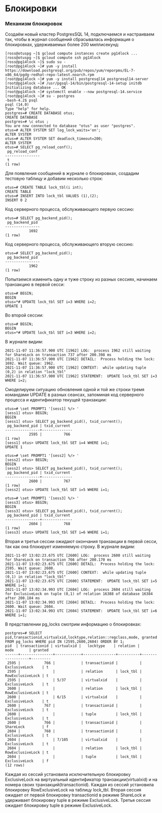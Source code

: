# Блокировки
### Механизм блокировок

Создаём новый кластер PostgresSQL 14, подключаемся и настраиваем так, чтобы в журнал сообщений сбрасывалась информация о блокировках, удерживаемых более 200 миллисекунд:
```console
[ross@otuspg ~]$ gcloud compute instances create pg14lock ...
[ross@otuspg ~]$ gcloud compute ssh pg14lock
[ross@pg14lock ~]$ sudo su -
[root@pg14lock ~]# yum -y install https://download.postgresql.org/pub/repos/yum/reporpms/EL-7-x86_64/pgdg-redhat-repo-latest.noarch.rpm
[root@pg14lock ~]# yum -y install postgresql14 postgresql14-server
[root@pg14lock ~]# /usr/pgsql-14/bin/postgresql-14-setup initdb
Initializing database ... OK
[root@pg14lock ~]# systemctl enable --now postgresql-14.service
[root@pg14lock ~]# su - postgres
-bash-4.2$ psql 
psql (14.0)
Type "help" for help.
postgres=# CREATE DATABASE otus;
CREATE DATABASE
postgres=# \c otus ;
You are now connected to database "otus" as user "postgres".
otus=# ALTER SYSTEM SET log_lock_waits='on';
ALTER SYSTEM
otus=# ALTER SYSTEM SET deadlock_timeout=200;
ALTER SYSTEM
otus=# SELECT pg_reload_conf();
 pg_reload_conf 
----------------
 t
(1 row)
```
Для появления сообщений в журнале о блокировках, создадим тестовую таблицу и добавим несколько строк:
```console
otus=# CREATE TABLE lock_tbl(i int);
CREATE TABLE
otus=# INSERT INTO lock_tbl VALUES (1),(2);
INSERT 0 2
```
Код серверного процесса, обслуживающего первую сессию:
```console
otus=# SELECT pg_backend_pid();
 pg_backend_pid 
----------------
           1692
(1 row)
```
Код серверного процесса, обслуживающего вторую сессию:
```console
otus=# SELECT pg_backend_pid();
 pg_backend_pid 
----------------
           1962
(1 row)
```
Попытаемся изменить одну и туже строку из разных сессиях, начинаем транзакцию в первой сесси:
```console
otus=# BEGIN;
BEGIN
otus=*# UPDATE lock_tbl SET i=3 WHERE i=2;
UPDATE 1
```
Во второй сессии:
```console
otus=# BEGIN;
BEGIN
otus=*# UPDATE lock_tbl SET i=3 WHERE i=2;
```
В журнале видим:
```console
2021-11-07 11:36:57.900 UTC [1962] LOG:  process 1962 still waiting for ShareLock on transaction 737 after 200.398 ms
2021-11-07 11:36:57.900 UTC [1962] DETAIL:  Process holding the lock: 1692. Wait queue: 1962.
2021-11-07 11:36:57.900 UTC [1962] CONTEXT:  while updating tuple (0,2) in relation "lock_tbl"
2021-11-07 11:36:57.900 UTC [1962] STATEMENT:  UPDATE lock_tbl SET i=3 WHERE i=2;
```

Смоделируем ситуацию обновления одной и той же строки тремя командами UPDATE в разных сеансах, запоминая код серверного процесса и идентификатор текущей транзакции:
```console
otus=# \set PROMPT1 '[sess1] %/> '
[sess1] otus> BEGIN;
BEGIN
[sess1] otus> SELECT pg_backend_pid(), txid_current();
 pg_backend_pid | txid_current 
----------------+--------------
           2595 |          766
(1 row)
[sess1] otus> UPDATE lock_tbl SET i=4 WHERE i=1;
UPDATE 1

otus=# \set PROMPT1 '[sess2] %/> '
[sess2] otus> BEGIN;
BEGIN
[sess2] otus> SELECT pg_backend_pid(), txid_current();
 pg_backend_pid | txid_current 
----------------+--------------
           2600 |          767
(1 row)
[sess2] otus> UPDATE lock_tbl SET i=5 WHERE i=1;

otus=# \set PROMPT1 '[sess3] %/> '
[sess3] otus> BEGIN;
BEGIN
[sess3] otus> SELECT pg_backend_pid(), txid_current();
 pg_backend_pid | txid_current 
----------------+--------------
           2604 |          768
(1 row)
[sess3] otus> UPDATE lock_tbl SET i=6 WHERE i=1;
```
Вторая и третья сессии ожидают окончания транзакции в первой сесси, так как она блокирует изменяемую строку.
В журнале видим:
```console
2021-11-07 13:02:23.675 UTC [2600] LOG:  process 2600 still waiting for ShareLock on transaction 766 after 200.170 ms
2021-11-07 13:02:23.675 UTC [2600] DETAIL:  Process holding the lock: 2595. Wait queue: 2600.
2021-11-07 13:02:23.675 UTC [2600] CONTEXT:  while updating tuple (0,1) in relation "lock_tbl"
2021-11-07 13:02:23.675 UTC [2600] STATEMENT:  UPDATE lock_tbl SET i=5 WHERE i=1;
2021-11-07 13:02:34.993 UTC [2604] LOG:  process 2604 still waiting for ExclusiveLock on tuple (0,1) of relation 16388 of database 16384 after 200.184 ms
2021-11-07 13:02:34.993 UTC [2604] DETAIL:  Process holding the lock: 2600. Wait queue: 2604.
2021-11-07 13:02:34.993 UTC [2604] STATEMENT:  UPDATE lock_tbl SET i=6 WHERE i=1;
```
В представлении pg_locks смотрим информацию о блокировках:
```console
postgres=# SELECT pid,transactionid,virtualxid,locktype,relation::regclass,mode, granted FROM pg_locks WHERE pid IN (2595,2600,2604) ORDER BY 1; 
pid  | transactionid | virtualxid |   locktype    | relation |       mode       | granted 
------+---------------+------------+---------------+----------+------------------+---------
 2595 |           766 |            | transactionid |          | ExclusiveLock    | t
 2595 |               |            | relation      | lock_tbl | RowExclusiveLock | t
 2595 |               | 5/37       | virtualxid    |          | ExclusiveLock    | t
 2600 |               |            | relation      | lock_tbl | RowExclusiveLock | t
 2600 |               | 6/15       | virtualxid    |          | ExclusiveLock    | t
 2600 |           767 |            | transactionid |          | ExclusiveLock    | t
 2600 |               |            | tuple         | lock_tbl | ExclusiveLock    | t
 2600 |           766 |            | transactionid |          | ShareLock        | f
 2604 |           768 |            | transactionid |          | ExclusiveLock    | t
 2604 |               | 7/105      | virtualxid    |          | ExclusiveLock    | t
 2604 |               |            | relation      | lock_tbl | RowExclusiveLock | t
 2604 |               |            | tuple         | lock_tbl | ExclusiveLock    | f
(12 rows)
```
Каждая из сессий установила исключительную блокировку ExclusiveLock на виртуальный идентификатор транзакции(virtualxid) и на номера своих транзакций(transactionid). 
Каждая из сессий установила блокировку RowExclusiveLock на таблицу lock_tbl. 
Вторая сессия ожидает от первой блокировку transactionid в режиме ShareLock и удерживает блокировку tuple в режиме ExclusiveLock. 
Третья сессия ожидает блокировку tuple в режиме ExclusiveLock. 

